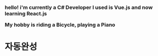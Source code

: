 <h3>hello! i'm currently a C# Developer
I used is Vue.js and now learning React.js

My hobby is riding a Bicycle, playing a Piano</h3>
<h1>자동완성</h1>


